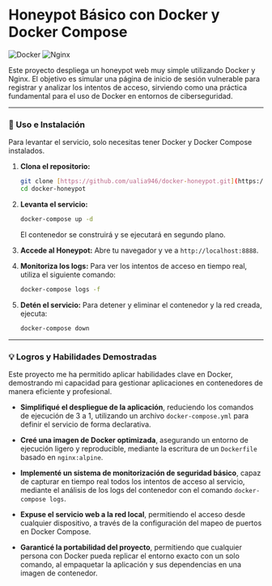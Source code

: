 # Honeypot Básico con Docker y Docker Compose

![Docker](https://img.shields.io/badge/docker-%230db7ed.svg?style=for-the-badge&logo=docker&logoColor=white) ![Nginx](https://img.shields.io/badge/nginx-%23009639.svg?style=for-the-badge&logo=nginx&logoColor=white)

Este proyecto despliega un honeypot web muy simple utilizando Docker y Nginx. El objetivo es simular una página de inicio de sesión vulnerable para registrar y analizar los intentos de acceso, sirviendo como una práctica fundamental para el uso de Docker en entornos de ciberseguridad.

---

### 🚀 Uso e Instalación

Para levantar el servicio, solo necesitas tener Docker y Docker Compose instalados.

1.  **Clona el repositorio:**

    ```bash
    git clone [https://github.com/ualia946/docker-honeypot.git](https://github.com/ualia946/docker-honeypot.git)
    cd docker-honeypot
    ```

2.  **Levanta el servicio:**

    ```bash
    docker-compose up -d
    ```

    El contenedor se construirá y se ejecutará en segundo plano.

3.  **Accede al Honeypot:**
    Abre tu navegador y ve a `http://localhost:8888`.

4.  **Monitoriza los logs:**
    Para ver los intentos de acceso en tiempo real, utiliza el siguiente comando:

    ```bash
    docker-compose logs -f
    ```

5.  **Detén el servicio:**
    Para detener y eliminar el contenedor y la red creada, ejecuta:
    ```bash
    docker-compose down
    ```

---

### 💡 Logros y Habilidades Demostradas

Este proyecto me ha permitido aplicar habilidades clave en Docker, demostrando mi capacidad para gestionar aplicaciones en contenedores de manera eficiente y profesional.

- **Simplifiqué el despliegue de la aplicación**, reduciendo los comandos de ejecución de 3 a 1, utilizando un archivo `docker-compose.yml` para definir el servicio de forma declarativa.

- **Creé una imagen de Docker optimizada**, asegurando un entorno de ejecución ligero y reproducible, mediante la escritura de un `Dockerfile` basado en `nginx:alpine`.

- **Implementé un sistema de monitorización de seguridad básico**, capaz de capturar en tiempo real todos los intentos de acceso al servicio, mediante el análisis de los logs del contenedor con el comando `docker-compose logs`.

- **Expuse el servicio web a la red local**, permitiendo el acceso desde cualquier dispositivo, a través de la configuración del mapeo de puertos en Docker Compose.

- **Garanticé la portabilidad del proyecto**, permitiendo que cualquier persona con Docker pueda replicar el entorno exacto con un solo comando, al empaquetar la aplicación y sus dependencias en una imagen de contenedor.
